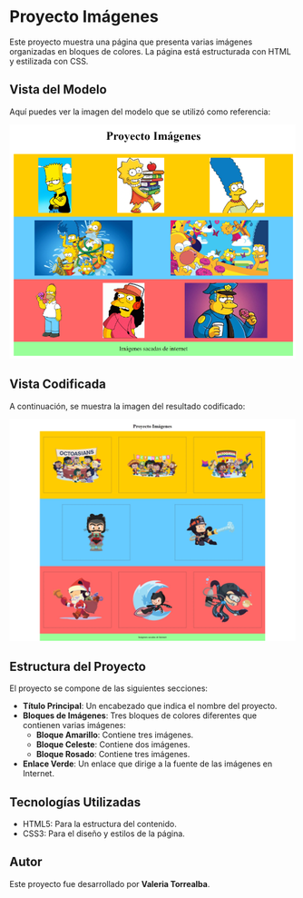 # Proyecto Imágenes

Este proyecto muestra una página que presenta varias imágenes organizadas en bloques de colores. La página está estructurada con HTML y estilizada con CSS.

## Vista del Modelo

Aquí puedes ver la imagen del modelo que se utilizó como referencia:

![Modelo](assets/screenshot/modelo.png)

## Vista Codificada

A continuación, se muestra la imagen del resultado codificado:

![Resultado Codificado](assets/screenshot/imagenes.png)

## Estructura del Proyecto

El proyecto se compone de las siguientes secciones:

- **Título Principal**: Un encabezado que indica el nombre del proyecto.
- **Bloques de Imágenes**: Tres bloques de colores diferentes que contienen varias imágenes:
  - **Bloque Amarillo**: Contiene tres imágenes.
  - **Bloque Celeste**: Contiene dos imágenes.
  - **Bloque Rosado**: Contiene tres imágenes.
- **Enlace Verde**: Un enlace que dirige a la fuente de las imágenes en Internet.

## Tecnologías Utilizadas
- HTML5: Para la estructura del contenido.
- CSS3: Para el diseño y estilos de la página.

## Autor

Este proyecto fue desarrollado por **Valeria Torrealba**.